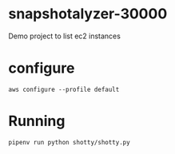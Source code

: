 # snapshotalyzer-30000

Demo project to list ec2 instances

# configure

`aws configure --profile default`

# Running

`pipenv run python shotty/shotty.py`
